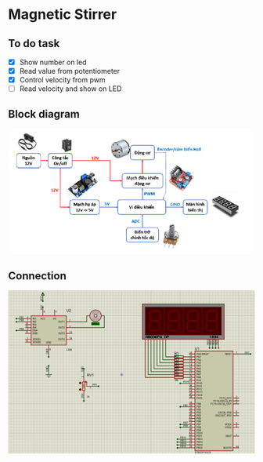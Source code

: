 # Magnetic Stirrer

## To do task
- [x] Show number on led
- [x] Read value from potentiometer
- [x] Control velocity from pwm
- [ ] Read velocity and show on LED

## Block diagram
![image](./images/bd.png)


## Connection
![image](./images/sim.png)


